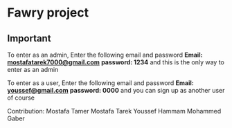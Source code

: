 # Fawry project
## Important

To enter as an admin, Enter the following email and password
**Email: mostafatarek7000@gmail.com**
**password: 1234**
and this is the only way to enter as an admin

To enter as a user, Enter the following email and password
**Email: youssef@gmail.com**
**password: 0000**
and you can sign up as another user of course

Contribution:
    Mostafa Tamer
    Mostafa Tarek
    Youssef Hammam
    Mohammed Gaber
